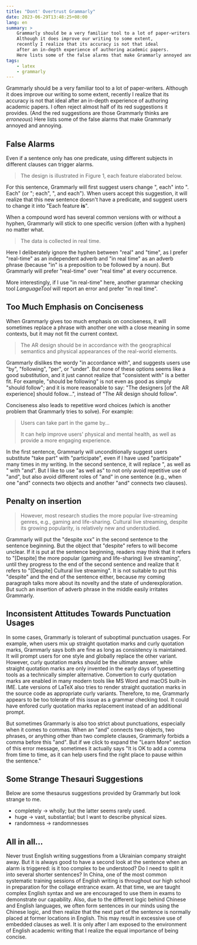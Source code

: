 ```yaml
---
title: "Dont' Overtrust Grammarly"
date: 2023-06-29T13:48:25+08:00
lang: en
summary: >
    Grammarly should be a very familiar tool to a lot of paper-writers.
    Although it does improve our writing to some extent,
    recently I realize that its accuracy is not that ideal
    after an in-depth experience of authoring academic papers.
    Here lists some of the false alarms that make Grammarly annoyed and annoying.
tags:
    - latex
    - grammarly
---
```


Grammarly should be a very familiar tool to a lot of paper-writers.
Although it does improve our writing to some extent,
recently I realize that its accuracy is not that ideal
after an in-depth experience of authoring academic papers.
I often reject almost half of its red suggestions it provides.
(And the red suggestions are those Grammarly thinks are *erroneous*)
Here lists some of the false alarms that make Grammarly annoyed and annoying.

## False Alarms

Even if a sentence only has one predicate, using different subjects in different clauses can trigger alarms.
> The design is illustrated in Figure 1, each feature elaborated below.

For this sentence, Grammarly will first suggest users change ", each" into ". Each" (or "; each", ", and each").
When users accept this suggestion,
it will realize that this new sentence doesn't have a predicate,
and suggest users to change it into "Each feature **is**".

When a compound word has several common versions with or without a hyphen,
Grammarly will stick to one specific version (often with a hyphen) no matter what.
> The data is collected in real time.

Here I deliberately ignore the hyphen between "real" and "time",
as I prefer "real-time" as an independent adverb and "in real time" as an adverb phrase (because "in" is a preposition to be followed by a noun).
But Grammarly will prefer "real-time" over "real time" at every occurrence.

More interestingly, if I use "in real-time" here,
another grammar checking tool *LanguageTool* will report an error and prefer "in real time".

## Too Much Emphasis on Conciseness

When Grammarly gives too much emphasis on conciseness,
it will sometimes replace a phrase with another one with a close meaning in some contexts,
but it may not fit the current context.
> The AR design should be in accordance with the geographical semantics and physical appearances of the real-world elements.

Grammarly dislikes the wordy "in accordance with", and suggests users use "by", "following", "per", or "under".
But none of these options seems like a good substitution,
and it just cannot realize that "consistent with" is a better fit.
For example, "should be following" is not even as good as simply "should follow";
and it is more reasonable to say: "The designers [of the AR experience] should follow...", instead of "The AR design should follow".

Conciseness also leads to repetitive word choices (which is another problem that Grammarly tries to solve). For example:
> Users can take part in the game by...
>
> It can help improve users' physical and mental health, as well as provide a more engaging experience.

In the first sentence, Grammarly will unconditionally suggest users substitute "take part" with "participate",
even if I have used "participate" many times in my writing.
In the second sentence, it will replace ", as well as " with "and". But I like to use "as well as" to not only avoid repetitive use of "and", but also avoid different roles of "and" in one sentence (e.g., when one "and" connects two objects and another "and" connects two clauses).

## Penalty on insertion

> However, most research studies the more popular live-streaming genres, e.g., gaming and life-sharing.
> Cultural live streaming, despite its growing popularity, is relatively new and understudied.

Grammarly will put the "despite xxx" in the second sentence to the sentence beginning.
But the object that "despite" refers to will become unclear.
If it is put at the sentence beginning,
readers may think that it refers to "[Despite] the more popular (gaming and life-sharing) live streaming",
until they progress to the end of the second sentence and realize that it refers to "[Despite] Cultural live streaming".
It is not suitable to put this "despite" and the end of the sentence either,
because my coming paragraph talks more about its novelty and the state of underexploration.
But such an insertion of adverb phrase in the middle easily irritates Grammarly.

## Inconsistent Attitudes Towards Punctuation Usages

In some cases, Grammarly is tolerant of suboptimal punctuation usages.
For example, when users mix up straight quotation marks and curly quotation marks,
Grammarly says both are fine as long as consistency is maintained.
It will prompt users for one style and globally replace the other variant.
However, curly quotation marks should be the ultimate answer,
while straight quotation marks are only invented in the early days of typesetting tools as a technically simpler alternative.
Convertion to curly quotation marks are enabled in many modern tools like MS Word and macOS built-in IME.
Late versions of LaTeX also tries to render straight quotation marks in the source code as appropriate curly variants.
Therefore, to me, Grammarly appears to be too tolerate of this issue as a grammar checking tool.
It could have enfored curly quotation marks replacement instead of an additional prompt.

But sometimes Grammarly is also too strict about punctuations,
especially when it comes to commas.
When an "and" connects two objects, two phrases,
or anything other than two complete clauses,
Grammarly forbids a comma before this "and".
But if we click to expand the "Learn More" section of this error message,
sometimes it actually says "It is OK to add a comma from time to time,
as it can help users find the right place to pause within the sentence."

## Some Strange Thesauri Suggestions

Below are some thesaurus suggestions provided by Grammarly but look strange to me.

* completely -> wholly; but the latter seems rarely used.
* huge -> vast, substantial; but I want to describe physical sizes.
* randomness -> randomnesses

## All in all...

Never trust English writing suggestions from a Ukrainian company straight away.
But it is always good to have a second look at the sentence when an alarm is triggered:
is it too complex to be understood? Do I need to split it into several shorter sentences?
In China, one of the most common systematic training sessions of English writing is throughout our high school in preparation for the collage entrance exam.
At that time, we are taught complex English syntax
and we are encouraged to use them in exams to demonstrate our capability.
Also, due to the different logic behind Chinese and English languages,
we often form sentences in our minds using the Chinese logic,
and then realize that the next part of the sentence is normally placed at former locations in English.
This may result in excessive use of embedded clauses as well.
It is only after I am exposed to the environment of English academic writing that I realize the equal importance of being concise.
